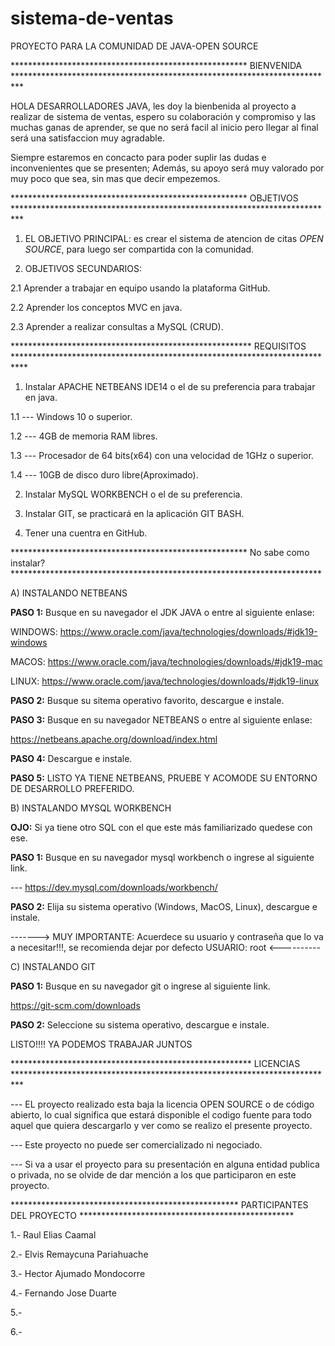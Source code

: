 # sistema-de-ventas
PROYECTO PARA LA COMUNIDAD DE JAVA-OPEN SOURCE




******************************************************            BIENVENIDA              **************************************************************************



HOLA DESARROLLADORES JAVA, les doy la bienbenida al proyecto a realizar de sistema de ventas, espero su colaboración y compromiso y las muchas ganas de aprender, se que no será facil al inicio pero llegar al final será una satisfaccion muy agradable.

Siempre estaremos en concacto para poder suplir las dudas e inconvenientes que se presenten; Además, su apoyo será muy valorado por muy poco que sea, sin mas que decir empezemos.






******************************************************             OBJETIVOS              **************************************************************************




1. EL OBJETIVO PRINCIPAL: es crear el sistema de atencion de citas *OPEN SOURCE*, para luego ser compartida con la comunidad.

2. OBJETIVOS SECUNDARIOS: 

2.1 Aprender a trabajar en equipo usando la plataforma GitHub.

2.2 Aprender los conceptos MVC en java.

2.3 Aprender a realizar consultas a MySQL (CRUD).






*******************************************************          REQUISITOS              ***************************************************************************




1. Instalar APACHE NETBEANS IDE14 o el de su preferencia para trabajar en java.

 1.1 --- Windows 10 o superior.

 1.2 --- 4GB de memoria RAM libres.

 1.3 --- Procesador de 64 bits(x64) con una velocidad de 1GHz o superior.

 1.4 --- 10GB de disco duro libre(Aproximado).


2. Instalar MySQL WORKBENCH o el de su preferencia.

3. Instalar GIT, se practicará en la aplicación GIT BASH.

4. Tener una cuentra en GitHub.





******************************************************       No sabe como instalar?       ***********************************************************************




A) INSTALANDO NETBEANS

**PASO 1:** Busque en su navegador el JDK JAVA o entre al siguiente enlase: 

 WINDOWS:  https://www.oracle.com/java/technologies/downloads/#jdk19-windows

 MACOS:   https://www.oracle.com/java/technologies/downloads/#jdk19-mac

 LINUX:   https://www.oracle.com/java/technologies/downloads/#jdk19-linux

**PASO 2:** Busque su sitema operativo favorito, descargue e instale.

**PASO 3:** Busque en su navegador NETBEANS o entre al siguiente enlase: 

 https://netbeans.apache.org/download/index.html

**PASO 4:** Descargue e instale.

**PASO 5:** LISTO YA TIENE NETBEANS, PRUEBE Y ACOMODE SU ENTORNO DE DESARROLLO PREFERIDO.



B) INSTALANDO MYSQL WORKBENCH

**OJO:** Si ya tiene otro SQL con el que este más familiarizado quedese con ese.


**PASO 1:** Busque en su navegador mysql workbench o ingrese al siguiente link.

 --- https://dev.mysql.com/downloads/workbench/

**PASO 2:** Elija su sistema operativo (Windows, MacOS, Linux), descargue e instale.

-------> MUY IMPORTANTE: Acuerdece su usuario y contraseña que lo va a necesitar!!!, se recomienda dejar por defecto USUARIO: root <----------

C) INSTALANDO GIT

**PASO 1:** Busque en su navegador git o ingrese al siguiente link.

https://git-scm.com/downloads

**PASO 2:** Seleccione su sistema operativo, descargue e instale.

LISTO!!!! YA PODEMOS TRABAJAR JUNTOS




*******************************************************         LICENCIAS             **************************************************************************



--- EL proyecto realizado esta baja la licencia OPEN SOURCE o de código abierto, lo cual significa que estará disponible el codigo fuente para todo aquel que quiera descargarlo y ver como se realizo el presente proyecto. 

--- Este proyecto no puede ser comercializado ni negociado.

--- Si va a usar el proyecto para su presentación en alguna entidad publica o privada, no se olvide de dar mención a los que participaron en este proyecto.





****************************************************   PARTICIPANTES DEL PROYECTO   *************************************************

1.- Raul Elias Caamal

2.- Elvis Remaycuna Pariahuache

3.- Hector Ajumado Mondocorre

4.- Fernando Jose Duarte

5.-

6.-

